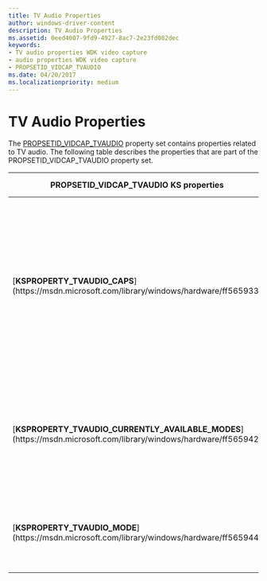 ```yaml
---
title: TV Audio Properties
author: windows-driver-content
description: TV Audio Properties
ms.assetid: 0eed4007-9fd9-4927-8ac7-2e23fd082dec
keywords:
- TV audio properties WDK video capture
- audio properties WDK video capture
- PROPSETID_VIDCAP_TVAUDIO
ms.date: 04/20/2017
ms.localizationpriority: medium
---
```


# TV Audio Properties


The [PROPSETID\_VIDCAP\_TVAUDIO](https://msdn.microsoft.com/library/windows/hardware/ff567811) property set contains properties related to TV audio. The following table describes the properties that are part of the PROPSETID\_VIDCAP\_TVAUDIO property set.

<table>
<colgroup>
<col width="50%" />
<col width="50%" />
</colgroup>
<thead>
<tr class="header">
<th>PROPSETID_VIDCAP_TVAUDIO KS properties</th>
<th>Property description</th>
</tr>
</thead>
<tbody>
<tr class="odd">
<td><p>[<strong>KSPROPERTY_TVAUDIO_CAPS</strong>](https://msdn.microsoft.com/library/windows/hardware/ff565933)</p></td>
<td><p>Returns information about the capabilities of the TV audio device, such as whether the hardware supports mono or stereo audio and SAP.</p></td>
</tr>
<tr class="even">
<td><p>[<strong>KSPROPERTY_TVAUDIO_CURRENTLY_AVAILABLE_MODES</strong>](https://msdn.microsoft.com/library/windows/hardware/ff565942)</p></td>
<td><p>Returns the currently available TV audio modes, at the time the property was queried.</p></td>
</tr>
<tr class="odd">
<td><p>[<strong>KSPROPERTY_TVAUDIO_MODE</strong>](https://msdn.microsoft.com/library/windows/hardware/ff565944)</p></td>
<td><p>Controls the current audio mode for the TV audio device.</p></td>
</tr>
</tbody>
</table>

 

 

 




